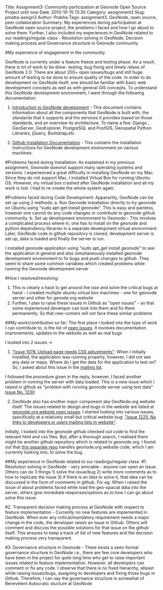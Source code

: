 Title: Assignment3: Community participation at Geonode Open Source Project until now
Date: 2013-10-15 13:30
Category: assignment3
Slug: pmatta-assign3
Author: Prabha
Tags: assignment3, GeoNode, open source, peer collaboration
Summary:  My experiences during participation at GeoNode open source project, the problems I faced and how I go about to solve them. Further, I also included my experiences in GeoNode related to our readings/regular class -  Résolution solving in GeoNode, Decision making process and Governance structure in Geonode community


#My experience of engagement in the community

GeoNode is currently under a feature freeze and testing phase. As a result, there is lot of work to be done- testing, bug fixing and timely relase of GeoNode 2.0. There are about 200+ open issues/bugs and still huge amount of testing to be done to ensure quality of the code. In order to do development on GeoNode itself, one should be familiar with basic web development concepts as well as with general GIS concepts. To understand this GeoNode development environment, I went through the following documentation:

1. [Introduction to GeoNode development](http://geonode.org/workshops/devel/intro/index.html#intro) - This document contains information about all the components that GeoNode is built with, the standards that it supports and the services it provides based on those standards, and an overview its architecture. To name a few: Django , GeoServer, GeoExplorer, PostgreSQL and PostGIS, Geospatial Python Libraries, jQuery, Bootstrap,etc

2. [Github Installation Documentation](https://github.com/GeoNode/geonode/blob/master/README) - This contains the installation instructions for GeoNode development environment on various machines.


#Problems faced during Installation:
As explained in my previous assignment, Geonode doesnot support many operating systems and versions. I experienced a great difficulty in installing GeoNode on my Mac. Since they do not support Mac, I installed Virtual Box for running Ubuntu OS. However, my virtual box crashed after GeoNode installation and all my work is lost. I had to re-create the whole system again. 


#Problems faced during Code Development:
Apparantly, GeoNode can be set up using 2 methods:
a. Run Geonode installation directly  to try geonode on Ubuntu using "sudo apt-get install geonode". This is easy and painless, however one cannot do any code changes or contribute to geonode github community.
b. Set up development environment to Geonode - This involves a complicated process where in, one has to install on the geonode and python dependency libraries in a separate development virtual environment. Later, GeoNode code in github repository is cloned, development server is set up, data is loaded and finally the server is run.

I installed geonode application using "sudo apt_get install geonode" to see the application in general and also simultaneously installed geonode development environment to fix bugs and push changes to github. They seem to share some common variables which created problems while running the Geonode development server


#How I resolved/resolving:
1. This is clearly a hack to get around the isse and solve the critical bugs at hand - I created multiple ubuntu virtual box machines - one for geonode server and other for genode.org website
2. Further,  I plan to raise these issues in Github as "open issues" - so that some experienced developer can look into them and fix them permanently. So that new-comers will not face these similar problems

##My work/contribution so far:
The first place I looked into the type of work I can contribute to, is the list of [open issues](https://github.com/geonode/geonode/issues?labels=&milestone=4&page=1&state=open). It involves documentation improvements, updates to the website as well as real bugs

I looked into 2 issues ->
1. ["Issue 1078: Upload page needs CSS adjustments"](https://github.com/GeoNode/geonode/issues/1078): When I initially installed, the application was running properly, however, I did not see any data or maps. Where do I get the data for the application to test on? So, I asked about this issue in the [mailing list](https://groups.google.com/a/opengeo.org/forum/#!topic/geonode-dev/9gVUVKiAxwA).

I followed the procedure given in the reply, however, I faced another problem in running the server with data loaded. This is a new issue which I raised in github as
"problem with running geonode server using test data" [Issue No. 1230](https://github.com/GeoNode/geonode/issues/1230)

2. GeoNode also has another major component aka GeoNode.org website itself. The issues related to design and bugs in the website are listed at
[geonode.org website open issues](https://github.com/GeoNode/geonode/issues?labels=website&page=1&state=open). I started looking into various issues, specifically at a relatively small but critical website bug: ["Issue 1225: No links to developers or users mailing lists in website"](https://github.com/GeoNode/geonode/issues/1225). 

Initially, I looked into the geonode github checked out code to find the relevant html and css files. But, after a thorough search, I realised there might be another github repository which is related to geonode.org. I found out that [this separate repo](https://github.com/GeoNode/geonode.github.com) handles geonode.org website code, which I am currently looking into, to solve the bug.




##My experience in GeoNode related to our readings/regular class:
#1. Résolution solving in GeoNode - 
very amicable - anyone can open an issue. Others can do 3 things 1) solve the issue/bug 2) write more comments as to how to replicate the issue 3) if there is an idea to solve it, that idea can be discussed in the form of comments in github. For eg: When I raised the issue of about problems faced while load the geo-spacial data into the server, others give immediate responses/options as to how I can go about solve this issue.

 
#2. Transparent decision making process at GeoNode with respect to feature implementation - 
Currently no new features are implemented in GeoNode. When ever any critical/mandatory requirement needs a major change in the code, the developer raises an issue in Github. Others will comment and discuss the possible solutions for that issue on the github itself. This ensures to keep a track of list of new features and the decision making process very transparent.

#3. Governance structure in Geonode - 
There exists a semi-formal governance structure in GeoNode i.e., there are few core developers who have been in the project for quite long time who get to raise important issues related to feature implementation. However, all developers can comment or fix any code. I observe that there is no fixed hierarchy, atleast while raising issues/bugs, assigning to developers and fixing those bugs in Github. Therefore, I can say the governance structure is somewhat of Benevelent Autocratic stucture at GeoNode

